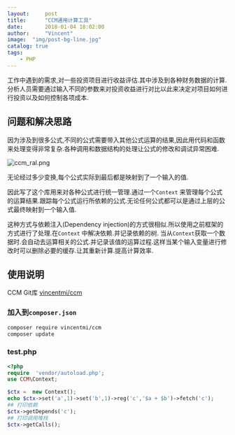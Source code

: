 ```yaml
---
layout:     post
title:      "CCM通用计算工具"
date:       2018-01-04 18:02:00
author:     "Vincent"
image:  "img/post-bg-line.jpg"
catalog: true
tags:
    - PHP
---
```



工作中遇到的需求,对一些投资项目进行收益评估.其中涉及到各种财务数据的计算.分析人员需要通过输入不同的参数来对投资收益进行对比以此来决定对项目如何进行投资以及如何控制各项成本.

## 问题和解决思路

因为涉及到很多公式,不同的公式需要带入其他公式运算的结果,因此用代码和函数来处理变得非常复杂.各种调用和数据结构的处理让公式的修改和调试异常困难.

![ccm_ral.png](/img/in-post/ccm_ral.png)

无论经过多少变换,每个公式实际到最后都是映射到了一个输入的值.

因此写了这个库用来对各种公式进行统一管理.通过一个```Context``` 来管理每个公式的运算结果.跟踪每个公式运行所依赖的公式.无论任何公式都可以是通过上层的公式最终映射到一个输入值.

这种方式与依赖注入(Dependency injection)的方式很相似.所以使用之前框架的方式进行了处理.在```Context``` 中解决依赖.并记录依赖的树. 当从```Context```获取一个数据时.会自动去运算相关的公式.并记录该值的运算过程.这样当某个输入变量进行修改时可以删除必要的缓存.让其重新计算.提高计算效率.

## 使用说明

CCM Git库 [vincentmi/ccm](https://github.com/vincentmi/ccm)

### 加入到```composer.json```

```bash
composer require vincentmi/ccm
composer update
```

### test.php

```php
<?php
require  'vendor/autoload.php';
use CCM\Context;

$ctx =  new Context();
echo $ctx->set('a',1)->set('b',1)->reg('c','$a + $b')->fetch('c');
## 打印依赖
$ctx->getDepends('c');
## 打印调用堆栈
$ctx->getCalls();
```







